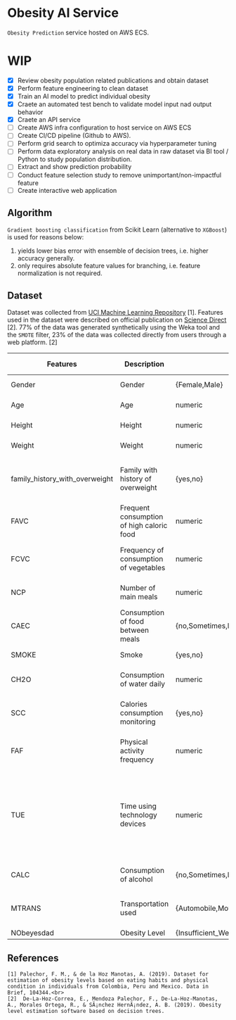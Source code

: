 # Obesity AI Service
`Obesity Prediction` service hosted on AWS ECS. <br>

# WIP
- [x] Review obesity population related publications and obtain dataset
- [x] Perform feature engineering to clean dataset
- [x] Train an AI model to predict individual obesity
- [x] Craete an automated test bench to validate model input nad output behavior
- [x] Craete an API service
- [ ] Create AWS infra configuration to host service on AWS ECS
- [ ] Create CI/CD pipeline (Github to AWS).
- [ ] Perform grid search to optimiza accuracy via hyperparameter tuning
- [ ] Perform data exploratory analysis on real data in raw dataset via BI tool / Python to study population distribution.
- [ ] Extract and show prediction probability 
- [ ] Conduct feature selection study to remove unimportant/non-impactful feature
- [ ] Create interactive web application

## Algorithm
`Gradient boosting classification` from Scikit Learn (alternative to `XGBoost`) is used for reasons below: <br>
1. yields lower bias error with ensemble of decision trees, i.e. higher accuracy generally.
2. only requires absolute feature values for branching, i.e. feature normalization is not required.

## Dataset
Dataset was collected from [UCI Machine Learning Repository](https://archive.ics.uci.edu/ml/datasets/Estimation+of+obesity+levels+based+on+eating+habits+and+physical+condition+) [1]. Features used in the dataset were described on official publication on [Science Direct](https://www.sciencedirect.com/science/article/pii/S2352340919306985?via%3Dihub#tbl1) [2]. 
77% of the data was generated synthetically using the Weka tool and the `SMOTE` filter, 23% of the data was collected directly from users through a web platform. [2]

| Features                       | Description                               | Input Type                                                                                                                 | Survey Question                                                                                                 | Survey Choices                                            |
|--------------------------------|-------------------------------------------|----------------------------------------------------------------------------------------------------------------------------|-----------------------------------------------------------------------------------------------------------------|-----------------------------------------------------------|
| Gender                         | Gender                                    | {Female,Male}                                                                                                              | what is your gender?                                                                                            | {Female,Male}                                             |
| Age                            | Age                                       | numeric                                                                                                                    | what is your age?                                                                                               | year                                                      |
| Height                         | Height                                    | numeric                                                                                                                    | what is your height?                                                                                            | meter                                                     |
| Weight                         | Weight                                    | numeric                                                                                                                    | what is your weight?                                                                                            | kg                                                        |
| family_history_with_overweight | Family with history of overweight         | {yes,no}                                                                                                                   | has a family member suffered or suffers from overweight?                                                        | {yes,no}                                                  |
| FAVC                           | Frequent consumption of high caloric food | numeric                                                                                                                    | do you eat high caloric food frequently?                                                                        | {yes,no}                                                  |
| FCVC                           | Frequency of consumption of vegetables    | numeric                                                                                                                    | do you usually eat vegetables in your meals?                                                                    | {never,sometimes,always}                                  |
| NCP                            | Number of main meals                      | numeric                                                                                                                    | how many meals do you have daily?                                                                               | amount                                                    |
| CAEC                           | Consumption of food between meals         | {no,Sometimes,Frequently,Always}                                                                                           | do you eat any food between meals?                                                                              | {no,Sometimes,Frequently,Always}                          |
| SMOKE                          | Smoke                                     | {yes,no}                                                                                                                   | do you smoke?                                                                                                   | {yes,no}                                                  |
| CH2O                           | Consumption of water daily                | numeric                                                                                                                    | how much water do you drink daily?                                                                              | {<1L,1~2L,>2L}                                            |
| SCC                            | Calories consumption monitoring           | {yes,no}                                                                                                                   | do you monitor the calories you eat daily?                                                                      | {yes,no}                                                  |
| FAF                            | Physical activity frequency               | numeric                                                                                                                    | How often do you have physical activity?                                                                        | {0day,1~2days,2~4days,4~5days}                            |
| TUE                            | Time using technology devices             | numeric                                                                                                                    | how much time do you use technological devices such as cell phone, videogames, television, computer and others? | {0-2hrs,3-5hrs,>5hrs}                                     |
| CALC                           | Consumption of alcohol                    | {no,Sometimes,Frequently,Always}                                                                                           | how often do you drink alcohol?                                                                                 | {I do not drink,Sometimes,Frequently,Always}              |
| MTRANS                         | Transportation used                       | {Automobile,Motorbike,Bike,Public_Transportation,Walking}                                                                  | which transportation do you usually use?                                                                        | {Automobile,Motorbike,Bike,Public_Transportation,Walking} |
| NObeyesdad                     | Obesity Level                             | {Insufficient_Weight,Normal_Weight,Overweight_Level_I,Overweight_Level_II,Obesity_Type_I,Obesity_Type_II,Obesity_Type_III} |                                                                                                                 |                                                           |

## References
```
[1] Palechor, F. M., & de la Hoz Manotas, A. (2019). Dataset for estimation of obesity levels based on eating habits and physical condition in individuals from Colombia, Peru and Mexico. Data in Brief, 104344.<br>
[2]  De-La-Hoz-Correa, E., Mendoza Palechor, F., De-La-Hoz-Manotas, A., Morales Ortega, R., & SÃ¡nchez HernÃ¡ndez, A. B. (2019). Obesity level estimation software based on decision trees.
```